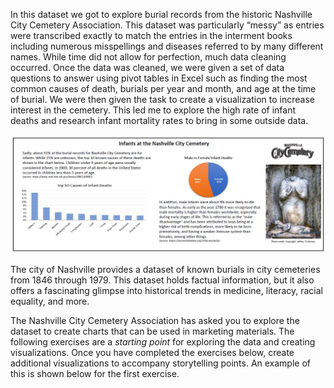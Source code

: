 In this dataset we got to explore burial records from the historic Nashville City Cemetery Association. This dataset was particularly “messy” as entries were transcribed exactly to match the entries in the interment books including numerous misspellings and diseases referred to by many different names. While time did not allow for perfection, much data cleaning occurred. Once the data was cleaned, we were given a set of data questions to answer using pivot tables in Excel such as finding the most common causes of death, burials per year and month, and age at the time of burial.  We were then given the task to create a visualization to increase interest in the cemetery. This led me to explore the high rate of infant deaths and research infant mortality rates to bring in some outside data.

![Image of project](https://github.com/katiek74/cemetery_project/blob/main/assets/cemetery_viz.jpg)


The city of Nashville provides a dataset of known burials in city cemeteries from 1846 through 1979. This dataset holds factual information, but it also offers a fascinating glimpse into historical trends in medicine, literacy, racial equality, and more.

The Nashville City Cemetery Association has asked you to explore the dataset to create charts that can be used in marketing materials. The following exercises are a _starting point_ for exploring the data and creating visualizations. Once you have completed the exercises below, create additional visualizations to accompany storytelling points. An example of this is shown below for the first exercise.
